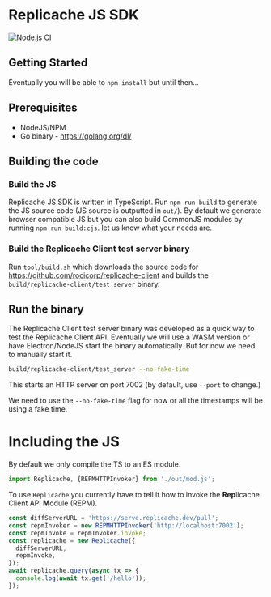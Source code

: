 # Replicache JS SDK

![Node.js CI](https://github.com/rocicorp/replicache-sdk-js/workflows/Node.js%20CI/badge.svg)

## Getting Started

Eventually you will be able to `npm install` but until then...

## Prerequisites

- NodeJS/NPM
- Go binary - https://golang.org/dl/

## Building the code

### Build the JS

Replicache JS SDK is written in TypeScript. Run `npm run build` to generate the JS source code (JS source is outputted in `out/`). By default we generate browser compatible JS but you can also build CommonJS modules by running `npm run build:cjs`. let us know what your needs are.

### Build the Replicache Client test server binary

Run `tool/build.sh` which downloads the source code for https://github.com/rocicorp/replicache-client and builds the `build/replicache-client/test_server` binary.

## Run the binary

The Replicache Client test server binary was developed as a quick way to test the Replicache Client API. Eventually we will use a WASM version or have Electron/NodeJS start the binary automatically. But for now we need to manually start it.

```sh
build/replicache-client/test_server --no-fake-time
```

This starts an HTTP server on port 7002 (by default, use `--port` to change.)

We need to use the `--no-fake-time` flag for now or all the timestamps will be using a fake time.

# Including the JS

By default we only compile the TS to an ES module.

```js
import Replicache, {REPMHTTPInvoker} from './out/mod.js';
```

To use `Replicache` you currently have to tell it how to invoke the **Rep**licache Client API **M**odule (REPM).

```js
const diffServerURL = 'https://serve.replicache.dev/pull';
const repmInvoker = new REPMHTTPInvoker('http://localhost:7002');
const repmInvoke = repmInvoker.invoke;
const replicache = new Replicache({
  diffServerURL,
  repmInvoke,
});
await replicache.query(async tx => {
  console.log(await tx.get('/hello'));
});
```
